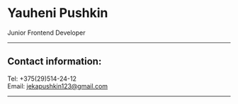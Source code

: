 
# Yauheni Pushkin

Junior Frontend Developer

---

## Contact information:
Tel: +375(29)514-24-12\
Email: jekapushkin123@gmail.com

---
